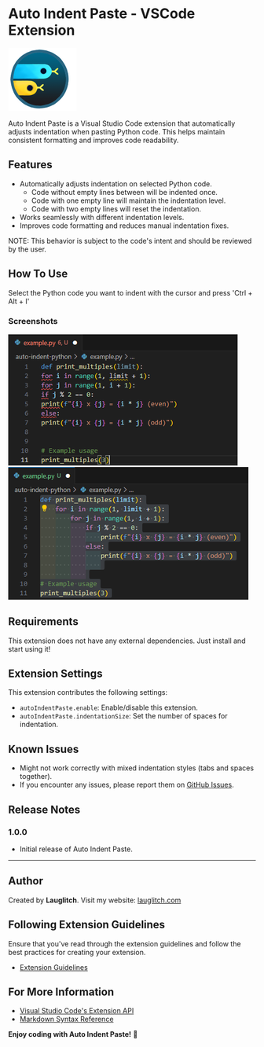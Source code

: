 # Auto Indent Paste - VSCode Extension

![Code without Auto Indent Paste](images/icon.png)

Auto Indent Paste is a Visual Studio Code extension that automatically adjusts indentation when pasting Python code. This helps maintain consistent formatting and improves code readability.

## Features

- Automatically adjusts indentation on selected Python code.
    * Code without empty lines between will be indented once.
    * Code with one empty line will maintain the indentation level.
    * Code with two empty lines will reset the indentation.
- Works seamlessly with different indentation levels.
- Improves code formatting and reduces manual indentation fixes.

NOTE: This behavior is subject to the code's intent and should be reviewed by the user.

## How To Use

Select the Python code you want to indent with the cursor and press 'Ctrl + Alt + I'

### Screenshots

![Code without Auto Indent Paste](images/example1.PNG)
![Code with Indent Paste](images/example2.PNG)

## Requirements

This extension does not have any external dependencies. Just install and start using it!

## Extension Settings

This extension contributes the following settings:

- `autoIndentPaste.enable`: Enable/disable this extension.
- `autoIndentPaste.indentationSize`: Set the number of spaces for indentation.

## Known Issues

- Might not work correctly with mixed indentation styles (tabs and spaces together).
- If you encounter any issues, please report them on [GitHub Issues](https://github.com/lauglitch/VSCode-Extensions/issues).

## Release Notes

### 1.0.0

- Initial release of Auto Indent Paste.

---

## Author

Created by **Lauglitch**. Visit my website: [lauglitch.com](https://lauglitch.com)

## Following Extension Guidelines

Ensure that you've read through the extension guidelines and follow the best practices for creating your extension.

- [Extension Guidelines](https://code.visualstudio.com/api/references/extension-guidelines)

## For More Information

- [Visual Studio Code's Extension API](https://code.visualstudio.com/api)
- [Markdown Syntax Reference](https://help.github.com/articles/markdown-basics/)

**Enjoy coding with Auto Indent Paste!** 🚀
